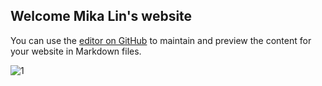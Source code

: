## Welcome Mika Lin's website

You can use the [editor on GitHub](https://github.com/lin-mika/mika-clc/edit/master/README.md) to maintain and preview the content for your website in Markdown files.

![1](https://user-images.githubusercontent.com/61289486/82166315-f4d96800-986c-11ea-99b6-ea22859506ae.jpg)

